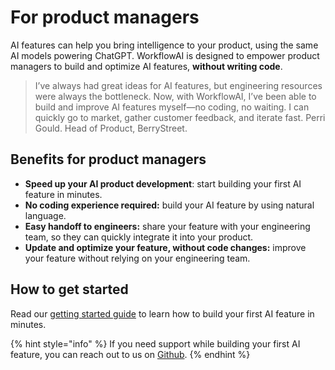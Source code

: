 # For product managers

AI features can help you bring intelligence to your product, using the same AI models powering ChatGPT.
WorkflowAI is designed to empower product managers to build and optimize AI features, **without writing code**. 

> I’ve always had great ideas for AI features, but engineering resources were always the bottleneck. Now, with WorkflowAI, I’ve been able to build and improve AI features myself—no coding, no waiting.
> I can quickly go to market, gather customer feedback, and iterate fast.
> Perri Gould. Head of Product, BerryStreet.

## Benefits for product managers

- **Speed up your AI product development**: start building your first AI feature in minutes.
- **No coding experience required:** build your AI feature by using natural language.
- **Easy handoff to engineers:** share your feature with your engineering team, so they can quickly integrate it into your product.
- **Update and optimize your feature, without code changes:** improve your feature without relying on your engineering team.

## How to get started

Read our [getting started guide](/docs/getting-started/first-feature.md) to learn how to build your first AI feature in minutes.

{% hint style="info" %}
If you need support while building your first AI feature, you can reach out to us on [Github](https://github.com/WorkflowAI/WorkflowAI/discussions).
{% endhint %}


